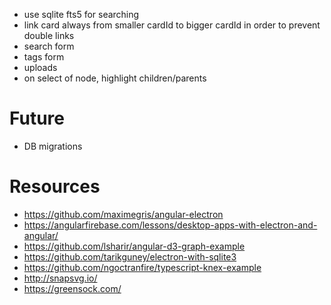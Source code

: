 * use sqlite fts5 for searching
* link card always from smaller cardId to bigger cardId in order to prevent double links 
* search form
* tags form
* uploads
* on select of node, highlight children/parents

# Future
* DB migrations

# Resources
* https://github.com/maximegris/angular-electron
* https://angularfirebase.com/lessons/desktop-apps-with-electron-and-angular/
* https://github.com/lsharir/angular-d3-graph-example
* https://github.com/tarikguney/electron-with-sqlite3
* https://github.com/ngoctranfire/typescript-knex-example
* http://snapsvg.io/
* https://greensock.com/
